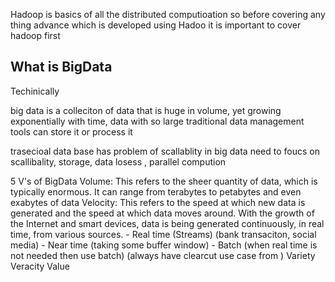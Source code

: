 Hadoop is basics of all the distributed computioation 
so before covering any thing advance which is developed using Hadoo it is important to cover hadoop first

## What is BigData

Techinically 

big data is a colleciton of data that is huge in volume, yet growing exponentially with time, 
data with so large  traditional data management tools can store it or process it 

trasecioal data base has problem of scallablity 
in big data need to foucs on scallibality, storage,  data losess , parallel compution 



5 V's of BigData
Volume:  This refers to the sheer quantity of data, which is typically enormous. It can range 
from terabytes to petabytes and even exabytes of data
Velocity: This refers to the speed at which new data is generated and the speed at which data 
moves around. With the growth of the Internet and smart devices, data is being generated 
continuously, in real time, from various sources.
    - Real time (Streams) (bank transaciton, social media)
    - Near time (taking some buffer window)
    - Batch (when real time is not needed then use batch) (always have clearcut use case from ) 
Variety
Veracity
Value